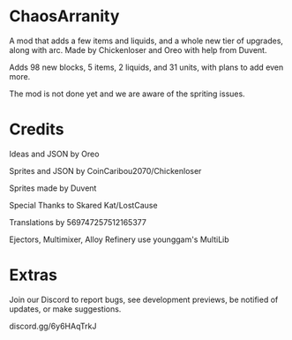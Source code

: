 # ChaosArranity
A mod that adds a few items and liquids, and a whole new tier of upgrades, along with arc. Made by Chickenloser and Oreo with help from Duvent.

Adds 98 new blocks, 5 items, 2 liquids, and 31 units, with plans to add even more.

The mod is not done yet and we are aware of the spriting issues.

# Credits
Ideas and JSON by Oreo

Sprites and JSON by CoinCaribou2070/Chickenloser

Sprites made by Duvent

Special Thanks to Skared Kat/LostCause

Translations by 569747257512165377

Ejectors, Multimixer, Alloy Refinery use younggam's MultiLib

# Extras
Join our Discord to report bugs, see development previews, be notified of updates, or make suggestions.

discord.gg/6y6HAqTrkJ
